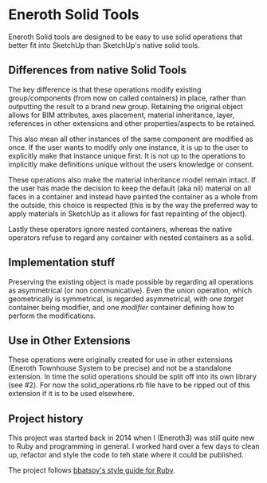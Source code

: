 # Eneroth Solid Tools

Eneroth Solid tools are designed to be easy to use solid operations that better
fit into SketchUp than SketchUp's native solid tools.

## Differences from native Solid Tools

The key difference is that these operations modify existing group/components
(from now on called containers) in place, rather than outputting the result to a
brand new group. Retaining the original object allows for BIM attributes, axes
placement, material inheritance, layer, references in other extensions and other
properties/aspects to be retained.

This also mean all other instances of the same component are modified as once.
If the user wants to modify only one instance, it is up to the user to
explicitly make that instance unique first. It is not up to the operations to
implicitly make definitions unique without the users knowledge or consent.

These operations also make the material inheritance model remain intact. If the
user has made the decision to keep the default (aka nil) material on all faces
in a container and instead have painted the container as a whole from the
outside, this choice is respected (this is by the way the preferred way to apply
materials in SketchUp as it allows for fast repainting of the object).

Lastly these operators ignore nested containers, whereas the native operators
refuse to regard any container with nested containers as a solid.

## Implementation stuff

Preserving the existing object is made possible by regarding all operations as
asymmetrical (or non communicative). Even the union operation, which
geometrically is symmetrical, is regarded asymmetrical, with one _target_
container being modifier, and one _modifier_ container defining how to perform
the modifications.

## Use in Other Extensions

These operations were originally created for use in other extensions (Eneroth
Townhouse System to be precise) and not be a standalone extension. In time the
solid operations should be split off into its own library (see #2). For now
the solid_operations.rb file have to be ripped out of this extension if it is to
be used elsewhere.

## Project history #

This project was started back in 2014 when I (Eneroth3) was still quite new to
Ruby and programming in general. I worked hard over a few days to clean up,
refactor and style the code to teh state where it could be published.


The project follows [bbatsov's style guide for Ruby](https://github.com/bbatsov/ruby-style-guide).
